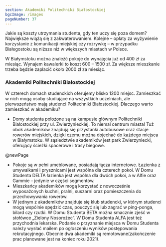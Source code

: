 ```yaml
---
section: Akademiki Politechniki Białostockiej
bgcImage: /images
pageNumber: 37
---
```


Jakie są koszty utrzymania studenta, gdy ten uczy się poza domem? Największe wiążą się z zakwaterowaniem. Kolejne – opłaty za wyżywienie korzystanie z komunikacji miejskiej czy rozrywkę – w przypadku Białegostoku są niższe niż w większych miastach w Polsce.

W Białymstoku można znaleźć pokoje do wynajęcia już od 400 zł za miesiąc. Wynajem kawalerki to koszt 600 – 1500 zł. Za większe mieszkanie trzeba będzie zapłacić około 2000 zł za miesiąc.

### Akademiki Politechniki Białostockiej

W czterech domach studenckich oferujemy blisko 1200 miejsc. Zamieszkać w nich mogą osoby studiujące na wszystkich uczelniach, ale pierwszeństwo mają studenci Politechniki Białostockiej. Dlaczego warto zamieszkać w akademiku?

- Domy studenta położone są na kampusie głównym Politechniki Białostockiej przy ul. Zwierzynieckiej. To niemal centrum miasta! Tuż obok akademików znajdują się przystanki autobusowe oraz stacje rowerów miejskich, dzięki czemu można dojechać do każdego miejsca w Białymstoku. W sąsiedztwie
  akademików jest park Zwierzyniecki, oferujący ścieżki spacerowe i trasy biegowe.

@newPage

- Pokoje są w pełni umeblowane, posiadają łącza internetowe. Łazienka z umywalkami i prysznicami jest wspólna dla czterech pokoi. W Domu Studenta DELTA łazienka jest wspólna dla dwóch pokoi, a w Alfie oraz Gammie – jedynie w części segmentów.
- Mieszkańcy akademików mogą korzystać z nowocześnie wyposażonych kuchni, pralni, suszarni oraz pomieszczenia do przechowywania rowerów.
- W jednym z akademików znajduje się klub studencki, w którym studenci mogą wspólnie spędzić czas, pouczyć się lub zagrać w ping-ponga, bilard czy rzutki. W Domu Studenta BETA można smacznie zjeść w stołówce „Zielony Nosorożec”. W Domu Studenta ALFA jest też przychodnia lekarska. Podanie o przyznanie miejsca w Domu Studenta należy wysłać mailem po ogłoszeniu wyników postępowania rekrutacyjnego. Obecnie dwa akademiki są remotowane(zakończenie prac planowane jest na koniec roku 2021).

